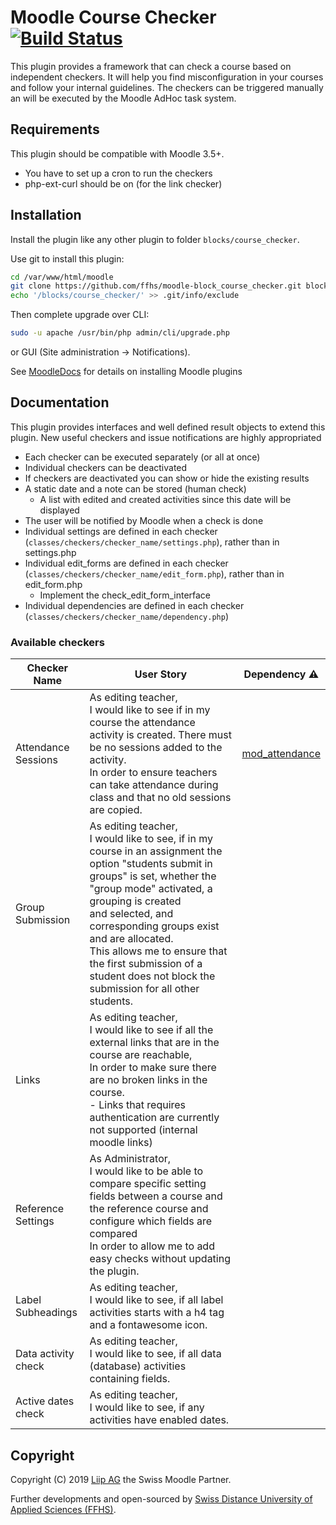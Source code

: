 # Moodle Course Checker [![Build Status](https://travis-ci.org/ffhs/moodle-block_course_checker.svg?branch=master)](https://travis-ci.org/ffhs/moodle-block_course_checker)
This plugin provides a framework that can check a course based on independent checkers. It will
help you find misconfiguration in your courses and follow your internal guidelines.
The checkers can be triggered manually an will be executed by the Moodle AdHoc task system.

## Requirements
This plugin should be compatible with Moodle 3.5+.
 - You have to set up a cron to run the checkers
 - php-ext-curl should be on (for the link checker)
 
## Installation
Install the plugin like any other plugin to folder `blocks/course_checker`.

Use git to install this plugin: 
```bash
cd /var/www/html/moodle
git clone https://github.com/ffhs/moodle-block_course_checker.git blocks/course_checker
echo '/blocks/course_checker/' >> .git/info/exclude
```

Then complete upgrade over CLI:
```bash
sudo -u apache /usr/bin/php admin/cli/upgrade.php
```
or GUI (Site administration -> Notifications).

See [MoodleDocs](https://docs.moodle.org/37/en/Installing_plugins) for details on installing Moodle plugins

## Documentation
This plugin provides interfaces and well defined result objects to extend this plugin. New useful checkers and issue notifications are highly appropriated
- Each checker can be executed separately (or all at once)
- Individual checkers can be deactivated
- If checkers are deactivated you can show or hide the existing results
- A static date and a note can be stored (human check)
    - A list with edited and created activities since this date will be displayed
- The user will be notified by Moodle when a check is done
- Individual settings are defined in each checker (`classes/checkers/checker_name/settings.php`), rather than in settings.php
- Individual edit_forms are defined in each checker (`classes/checkers/checker_name/edit_form.php`), rather than in edit_form.php
    - Implement the check_edit_form_interface
- Individual dependencies are defined in each checker (`classes/checkers/checker_name/dependency.php`)

### Available checkers
| Checker Name | User Story | Dependency :warning: |
|--------------|------------|----------------------|
|Attendance Sessions|As editing teacher,<br>I would like to see if in my course the attendance activity is created. There must be no sessions added to the activity.<br>In order to ensure teachers can take attendance during class and that no old sessions are copied.|[mod_attendance](https://moodle.org/plugins/mod_attendance)|
|Group Submission|As editing teacher,<br>I would like to see, if in my course in an assignment the option "students submit in groups" is set, whether the "group mode" activated, a grouping is created and selected, and corresponding groups exist and are allocated.<br>This allows me to ensure that the first submission of a student does not block the submission for all other students.| |
|Links|As editing teacher,<br>I would like to see if all the external links that are in the course are reachable,<br>In order to make sure there are no broken links in the course.<br>- Links that requires authentication are currently not supported (internal moodle links)| |
|Reference Settings|As Administrator,<br> I would like to be able to compare specific setting fields between a course and the reference course and configure which fields are compared<br>In order to allow me to add easy checks without updating the plugin.| |
|Label Subheadings|As editing teacher,<br>I would like to see, if all label activities starts with a h4 tag and a fontawesome icon.| |
|Data activity check|As editing teacher,<br>I would like to see, if all data (database) activities containing fields.| |
|Active dates check|As editing teacher,<br>I would like to see, if any activities have enabled dates.| |

## Copyright
Copyright (C) 2019 <a href="https://www.liip.ch" target="_blank">Liip AG</a> the Swiss Moodle Partner.

Further developments and open-sourced by <a href="https://www.ffhs.ch" target="_blank">Swiss Distance University of Applied Sciences (FFHS)</a>.